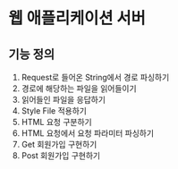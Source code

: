 # 웹 애플리케이션 서버
## 기능 정의
1. Request로 들어온 String에서 경로 파싱하기
2. 경로에 해당하는 파일을 읽어들이기
3. 읽어들인 파일을 응답하기
4. Style File 적용하기
5. HTML 요청 구분하기
6. HTML 요청에서 요청 파라미터 파싱하기
7. Get 회원가입 구현하기
8. Post 회원가입 구현하기
